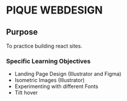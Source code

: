 # PIQUE WEBDESIGN

## Purpose

To practice building react sites.

### Specific Learning Objectives

- Landing Page Design (Illustrator and Figma)
- Isometric Images (Illustrator)
- Experimenting with different Fonts
- Tilt hover
